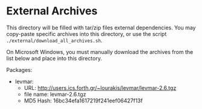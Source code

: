 # External Archives

This directory will be filled with tar/zip files external
dependencies. You may copy-paste specific archives into this
directory, or use the script `./external/download_all_archives.sh`.

On Microsoft Windows, you must manually download the archives from the
list below and place into this directory.

Packages:
- levmar:
  - URL: http://users.ics.forth.gr/~lourakis/levmar/levmar-2.6.tgz
  - file name: levmar-2.6.tgz
  - MD5 Hash: 16bc34efa1617219f241eef06427f13f
